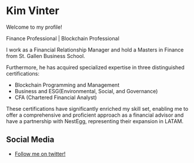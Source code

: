 # Kim Vinter

Welcome to my profile!

Finance Professional | Blockchain Professional

I work as a Financial Relationship Manager and hold a Masters in Finance from St. Gallen Business School. 

Furthermore, he has acquired specialized expertise in three distinguished certifications:
<ul>
<li>Blockchain Programming and Management</li>
<li>Business and ESG(Environmental, Social, and Governance)</li>
<li>CFA (Chartered Financial Analyst)</li>
</ul>
These certifications have significantly enriched my skill set, enabling me to offer a comprehensive and proficient approach as a financial advisor and have a partnership with NestEgg, representing their expansion in LATAM.

<div class="social-media">
    <h2>Social Media</h2>
    <ul>
      <li><a href="https://twitter.com/kimiii051">Follow me on twitter!</a></li>
    </ul>
  </div>  
